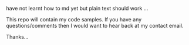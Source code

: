 have not learnt how to md yet but plain text should work ...

This repo will contain my code samples. If you have any questions/comments then I would want to hear back at my contact email. 

Thanks...

